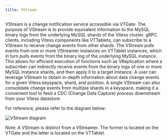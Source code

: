 ```yaml
---
title: VStream
---
```



VStream is a change notification service accessible via VTGate. The purpose of
VStream is to provide equivalent information to the MySQL binary logs from the
underlying MySQL shards of the Vitess cluster.  gRPC clients, including Vitess
components like VTTablets, can subscribe to a VStream to receive change events
from other shards.  The VStream pulls events from one or more VStreamer
instances on VTTablet instances, which in turn pulls events from the binary
log of the underlying MySQL instance.  This allows for efficient execution of
functions such as VReplication where a subscriber can indirectly receive
events from the binary logs of one or more MySQL instance shards, and then
apply it to a target instance. A user can leverage VStream to obtain in-depth
information about data change events for a given Vitess keyspace, shard, and
position.  A single VStream can also consolidate change events from multiple
shards in a keyspace, making it a convenient tool to feed a CDC (Change Data
Capture) process downstream from your Vitess datastore.


For reference, please refer to the diagram below:

![VStream diagram](/img/VStream.svg)

Note: A VStream is distinct from a VStreamer. The former is located on the VTGate and the latter is located on the VTTablet.

